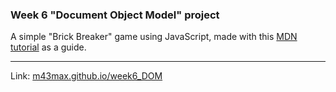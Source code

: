 ### Week 6 "Document Object Model" project

A simple "Brick Breaker" game using JavaScript, made with this [MDN tutorial](https://developer.mozilla.org/en-US/docs/Games/Tutorials/2D_Breakout_game_pure_JavaScript) as a guide.
***
Link: [m43max.github.io/week6_DOM](https://m43max.github.io/week6_DOM/)
